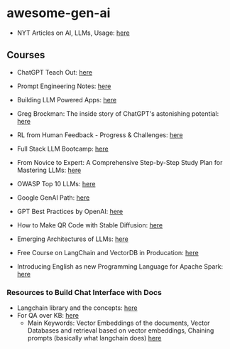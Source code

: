 # awesome-gen-ai

- NYT Articles on AI, LLMs, Usage: [here](https://drive.google.com/drive/folders/1qoazVoPBEr3g65AE0Yx_XG_AsRY2kh5b)

## Courses
- ChatGPT Teach Out: [here](https://coursera.org/learn/chatgpt-teach-out)

- Prompt Engineering Notes: [here](https://vinija.ai/toolkit/prompt-engineering/)
- Building LLM Powered Apps: [here](https://gradientflow.substack.com/p/building-llm-powered-apps-what-you?utm_medium=email)
- Greg Brockman: The inside story of ChatGPT's astonishing potential: [here](https://www.ted.com/talks/greg_brockman_the_inside_story_of_chatgpt_s_astonishing_potential)
- RL from Human Feedback - Progress & Challenges: [here](https://www.youtube.com/watch?v=hhiLw5Q_UFg)
- Full Stack LLM Bootcamp: [here](https://fullstackdeeplearning.com/llm-bootcamp/spring-2023/)
- From Novice to Expert: A Comprehensive Step-by-Step Study Plan for Mastering LLMs: [here](https://pub.towardsai.net/from-novice-to-expert-a-comprehensive-step-by-step-study-plan-for-mastering-llms-dc9feb60ecc4)
- OWASP Top 10 LLMs: [here](https://owasp.org/www-project-top-10-for-large-language-model-applications/descriptions/)
- Google GenAI Path: [here](https://www.cloudskillsboost.google/paths/118)
- GPT Best Practices by OpenAI: [here](https://platform.openai.com/docs/guides/gpt-best-practices/strategy-test-changes-systematically)
- How to Make QR Code with Stable Diffusion: [here](https://stable-diffusion-art.com/qr-code/)
- Emerging Architectures of LLMs: [here](https://a16z.com/2023/06/20/emerging-architectures-for-llm-applications/)
- Free Course on LangChain and VectorDB in Producation: [here](http://learn.activeloop.ai/courses/langchain?ref=bd932c)
- Introducing English as new Programming Language for Apache Spark: [here](https://www.databricks.com/blog/introducing-english-new-programming-language-apache-spark?fbclid=IwAR0ggS0tRVh5U3UJg8J_zhiQtqWC-PoC0y-miyHWnycMa2TTC94ZlXi1-SA_aem_AR-D7lMFJaxZegM6MJIjpmALkT1dw98J4uP_CfzYQtGDGa4UNH-AXbqL8fMRUYiLNEY)

### Resources to Build Chat Interface with Docs

- Langchain library and the concepts: [here](https://python.langchain.com/en/latest/getting_started/concepts.html)
- For QA over KB: [here](https://towardsdatascience.com/generative-question-answering-with-long-term-memory-c280e237b144)
  - Main Keywords: Vector Embeddings of the documents, Vector Databases and retrieval based on vector embeddings, Chaining prompts (basically what langchain does) [here](https://python.langchain.com/en/latest/modules/indexes/getting_started.html)